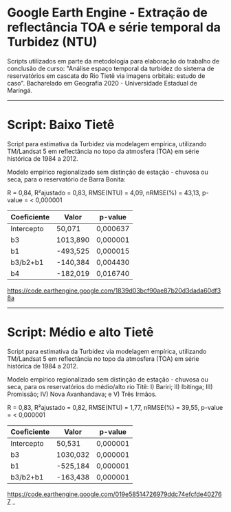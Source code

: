 # Google Earth Engine - Extração de reflectância TOA e série temporal da Turbidez (NTU)


Scripts utilizados em parte da metodologia para elaboração do trabalho de conclusão de curso: "Análise espaço temporal da turbidez do sistema de reservatórios em cascata do Rio Tietê via imagens orbitais: estudo de caso". 
Bacharelado em Geografia 2020 - Universidade Estadual de Maringá.



________________________________________________________________________________________________________________________________________
                                                            
# Script: Baixo Tietê

                                                            
Script para estimativa da Turbidez via modelagem empírica, utilizando TM/Landsat 5 em reflectância no topo da atmosfera (TOA) 
em série histórica de 1984 a 2012.

Modelo empírico regionalizado sem distinção de estação - chuvosa ou seca, para o reservatório de Barra Bonita:

R = 0,84,
R²ajustado = 0,83,
RMSE(NTU) = 4,09,
nRMSE(%) = 43,13,
p-value = < 0,000001


| Coeficiente   | Valor         | p-value      |
| ------------- | ------------- |------------- |
| Intercepto    |   50,071      | 0,000637     |
|b3             | 1013,890      | 0,000001     |
|b1             | -493,525      | 0,000015     |
|b3/b2+b1       | -140,384      | 0,004430     |
|b4             | -182,019      | 0,016740     |


 https://code.earthengine.google.com/1839d03bcf90ae87b20d3dada60df38a

________________________________________________________________________________________________________________________________________
         
# Script: Médio e alto Tietê
                                                            
Script para estimativa da Turbidez via modelagem empírica, utilizando TM/Landsat 5 em reflectância no topo da atmosfera (TOA) 
em série histórica de 1984 a 2012.

Modelo empírico regionalizado sem distinção de estação - chuvosa ou seca, para os reservatórios do médio/alto rio Titê:
I) Bariri; II) Ibitinga; III) Promissão; IV) Nova Avanhandava; e V) Três Irmãos.

R = 0,83,
R²ajustado = 0,82,
RMSE(NTU) = 1,77,
nRMSE(%) = 39,55,
p-value = < 0,000001


| Coeficiente   | Valor         | p-value      |
| ------------- | ------------- |------------- |
| Intercepto    |   50,531      | 0,000001     |
|b3             | 1030,032      | 0,000001     |
|b1             | -525,184      | 0,000001     |
|b3/b2+b1       | -163,438      | 0,000001     |


https://code.earthengine.google.com/019e58514726979ddc74efcfde402767
_
